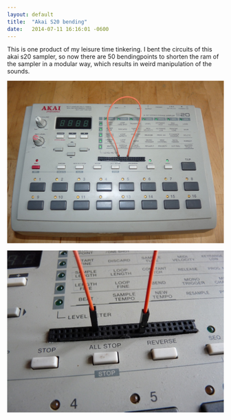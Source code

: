 ```yaml
---
layout: default
title:  "Akai S20 bending"
date:   2014-07-11 16:16:01 -0600
---
```


This is one product of my leisure time tinkering. I bent the circuits of this akai s20 sampler, so now there are 50 bendingpoints to shorten the ram of the sampler in a modular way, which results in weird manipulation of the sounds.

![S201](/pictures/S201.jpg)

![S202](/pictures/S202.jpg)
